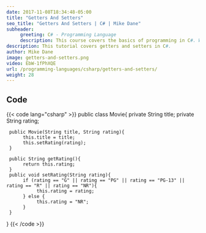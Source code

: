 ```yaml
---
date: 2017-11-08T18:34:48-05:00
title: "Getters And Setters"
seo_title: "Getters And Setters | C# | Mike Dane"
subheader:
     greeting: C# - Programming Language
     description: This course covers the basics of programming in C#. Work your way through the videos and we'll teach you everything you need to know to start your programming journey!
description: This tutorial covers getters and setters in C#.
author: Mike Dane
image: getters-and-setters.png
video: EbW-1fPhXQE
url: /programming-languages/csharp/getters-and-setters/
weight: 28
---
```

## Code

{{< code lang="csharp" >}}
public class Movie{
     private String title;
     private String rating;

     public Movie(String title, String rating){
          this.title = title;
          this.setRating(rating);
     }

     public String getRating(){
          return this.rating;
     }
     public void setRating(String rating){
          if (rating == "G" || rating == "PG" || rating == "PG-13" || rating == "R" || rating == "NR"){
               this.rating = rating;
          } else {
               this.rating = "NR";
          }
     }
}
{{< /code >}}
